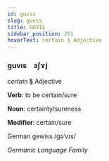 ```yaml
---
id: guvıs
slug: guvıs
title: GUVIS
sidebar_position: 251
hoverText: certain § Adjective
---
```


### guvıs&emsp;<span kind="abugida">ꜿʃɤ́ȷ</span>

*certain* **§** Adjective

**Verb**: to be certain/sure

**Noun**: certainty/sureness

**Modifier**: certain/sure

German gewiss /ɡəˈvɪs/

*Germanic Language Family*